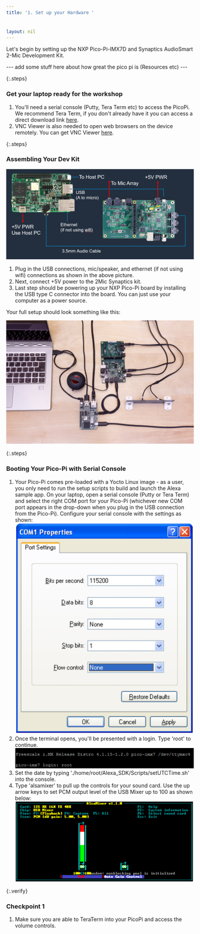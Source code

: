 ```yaml
---
title: '1. Set up your Hardware '


layout: nil
---
```



Let's begin by setting up the NXP Pico-Pi-IMX7D and Synaptics AudioSmart 2-Mic Development Kit. 

--- add some stuff here about how great the pico pi is (Resources etc) ---

{:.steps}
### Get your laptop ready for the workshop

1. You'll need a serial console (Putty, Tera Term etc) to access the PicoPi.  We recommend Tera Term, if you don't already have it you can access a direct download link [here](https://osdn.net/dl/ttssh2/teraterm-4.97.exe).  
2. VNC Viewer is also needed to open web browsers on the device remotely.  You can get VNC Viewer [here](https://www.realvnc.com/en/connect/download/viewer/).


{:.steps}
### Assembling Your Dev Kit

![BlockDiagram](/assets/SetupBlock.png)

1. Plug in the USB connections, mic/speaker, and ethernet (if not using wifi) connections as shown in the above picture.  
2. Next, connect +5V power to the 2Mic Synaptics kit.
3. Last step should be powering up your NXP Pico-Pi board by installing the USB type C connector into the board.  You can just use your computer as a power source. 

Your full setup should look something like this:

![FullSetup](/assets/FullSetup.jpg)


{:.steps}
### Booting Your Pico-Pi with Serial Console

1. Your Pico-Pi comes pre-loaded with a Yocto Linux image - as a user, you only need to run the setup scripts to build and launch the Alexa sample app.  On your laptop, open a serial console (Putty or Tera Term) and select the right COM port for your Pico-Pi (whichever new COM port appears in the drop-down when you plug in the USB connection from the Pico-Pi).  Configure your serial console with the settings as shown:
![ConsoleConfig](/assets/ConsoleConfig.png)
2. Once the terminal opens, you'll be presented with a login.  Type 'root' to continue.
![Root](/assets/Root.png)
3. Set the date by typing './home/root/Alexa_SDK/Scripts/setUTCTime.sh' into the console.
4. Type 'alsamixer' to pull up the controls for your sound card.  Use the up arrow keys to set PCM output level of the USB Mixer up to 100 as shown below:
![AlsaMixer](/assets/AlsaMixer.png)


{:.verify}
### Checkpoint 1
1. Make sure you are able to TeraTerm into your PicoPi and access the volume controls.

